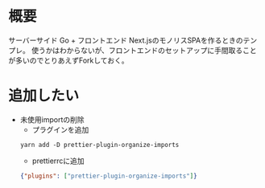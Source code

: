 # 概要
サーバーサイド Go + フロントエンド Next.jsのモノリスSPAを作るときのテンプレ。
使うかはわからないが、フロントエンドのセットアップに手間取ることが多いのでとりあえずForkしておく。

# 追加したい
- 未使用importの削除
  - プラグインを追加
  ```shell
  yarn add -D prettier-plugin-organize-imports
  ```
  - prettierrcに追加
  ```json
  {"plugins": ["prettier-plugin-organize-imports"]}
  ```
